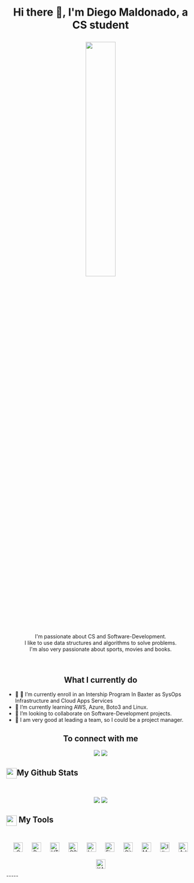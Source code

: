 <h1><p align="center">Hi there 👋, I'm Diego Maldonado, a CS student</h1></p>
<p align="center" ><img src="https://www.espine.in/blog/wp-content/uploads/2022/08/software-developer.jpg" width="40%"/></p>
<p align="center">I'm passionate about CS and Software-Development.<br/>I like to use data structures and algorithms to solve problems.<br>I'm also very passionate about sports, movies and books.<br></p><br/>

<summary style="text-align: center;"><h2>What I currently do</h2></summary>

- 🔭 🔭 I’m currently enroll in an Intership Program In Baxter as SysOps Infrastructure and Cloud Apps Services
- 🌱 I’m currently learning AWS, Azure, Boto3 and Linux.
- 👯 I’m looking to collaborate on Software-Development projects.
- 🤔 I am very good at leading a team, so I could be a project manager.

<summary style="text-align: center;"><h2>To connect with me</h2></summary>
<p align = "center">
    <a href="https://www.linkedin.com/in/diego-maldonado-617478267/"> <img src="https://img.shields.io/badge/linkedin-%230077B5.svg?&style=for-the-badge&logo=linkedin&logoColor=white" /></a>
    <a href="https://www.instagram.com/dmaldo19/"><img src = "https://img.shields.io/badge/instagram-%23E4405F.svg?&style=for-the-badge&logo=instagram&logoColor=white"></a> 
</p>

<summary><h2><img src="" align="center" width="28" />My Github Stats</h2> </summary>
<br>

<p align = "center">
    <img src = "https://github-readme-stats.vercel.app/api/top-langs?username=dmaldo19&show_icons=true&locale=en&layout=compact">
    <img src = "https://github-readme-streak-stats.herokuapp.com/?user=rahulmahesh62&">
  </p>
<summary><h2><img src="https://emojis.slackmojis.com/emojis/images/1471045839/793/computerrage.gif?1471045839" align="center"
width="28" /> My Tools</h2></summary>
<br>
<div align="center">  
<img style="margin: 10px" src="https://profilinator.rishav.dev/skills-assets/c-original.svg" alt="C" height="25" />  
<img style="margin: 10px" src="https://profilinator.rishav.dev/skills-assets/python-original.svg" alt="Python" height="25" />  
<img style="margin: 10px" src="https://profilinator.rishav.dev/skills-assets/html5-original-wordmark.svg" alt="HTML5" height="25" />  
<img style="margin: 10px" src="https://profilinator.rishav.dev/skills-assets/css3-original-wordmark.svg" alt="CSS3" height="25" />  
<img style="margin: 10px" src="https://profilinator.rishav.dev/skills-assets/linux-original.svg" alt="Linux" height="25" />  
<img style="margin: 10px" src="https://profilinator.rishav.dev/skills-assets/figma-icon.svg" alt="Figma" height="25" />  
<img style="margin: 10px" src="https://profilinator.rishav.dev/skills-assets/git-scm-icon.svg" alt="Git" height="25" />  
<img style="margin: 10px" src="https://profilinator.rishav.dev/skills-assets/mysql-original-wordmark.svg" alt="MySQL" height="25" />  
<img style="margin: 10px" src="https://profilinator.rishav.dev/skills-assets/adobe_illustrator-icon.svg" alt="Illustrator" height="25" />  
<img style="margin: 10px" src="https://profilinator.rishav.dev/skills-assets/adobexd.png" alt="Adobe" height="25" />  
<img style="margin: 10px" src="https://profilinator.rishav.dev/skills-assets/xampp.png" alt="XAMPP" height="25" />  
</div>
-----
<!--
**dmaldo19/dmaldo19** is a ✨ _special_ ✨ repository because its `README.md` (this file) appears on your GitHub profile.

Here are some ideas to get you started:

- 🔭 I’m currently working on ...
- 🌱 I’m currently learning ...
- 👯 I’m looking to collaborate on ...
- 🤔 I’m looking for help with ...
- 💬 Ask me about ...
- 📫 How to reach me: ...
- 😄 Pronouns: ...
- ⚡ Fun fact: ...
-->
